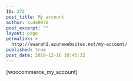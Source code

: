 ```yaml
---
ID: 272
post_title: My account
author: sude0070
post_excerpt: ""
layout: page
permalink: >
  http://swarah1.azurewebsites.net/my-account/
published: true
post_date: 2019-12-16 18:45:22
---
```

<!-- wp:shortcode -->[woocommerce_my_account]<!-- /wp:shortcode -->